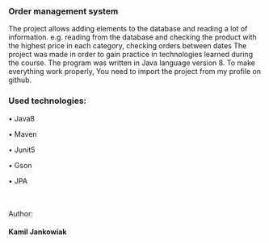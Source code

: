 <h3>Order management system</h3>

The project allows adding elements to the database and reading a lot of information. 
e.g. reading from the database and checking the product with the highest price in each category, checking orders between dates
The project was made in order to gain practice in technologies learned during the course.
The program was written in Java language version 8. To make everything work properly, You need to import the project from my profile on github.

<h3>Used technologies:</h3>
<p>•	Java8
<p>•	Maven
<p>•	Junit5
<p>•	Gson
<p>•	JPA


<br>
<br>
<br>
<p>Author:</p>
<h4>Kamil Jankowiak</h4>